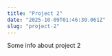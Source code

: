 ```yaml
---
title: "Project 2"
date: "2025-10-09T01:46:30.061Z"
slug: "project-2"
---
```



Some info about project 2

